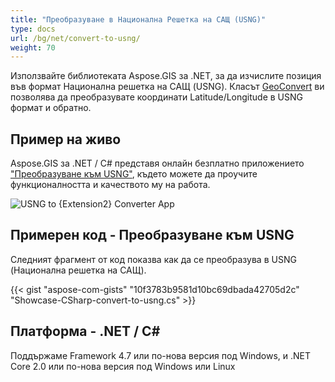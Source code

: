 ```yaml
---
title: "Преобразуване в Национална Решетка на САЩ (USNG)"
type: docs
url: /bg/net/convert-to-usng/
weight: 70
---
```


Използвайте библиотеката Aspose.GIS за .NET, за да изчислите позиция във формат Национална решетка на САЩ (USNG). Класът [GeoConvert](https://reference.aspose.com/gis/net/aspose.gis/geoconvert) ви позволява да преобразувате координати Latitude/Longitude в USNG формат и обратно.

## **Пример на живо**

Aspose.GIS за .NET / C# представя онлайн безплатно приложението ["Преобразуване към USNG"](https://products.aspose.app/gis/coordinates/convert-to-usng), където можете да проучите функционалността и качеството му на работа.

![USNG to {Extension2} Converter App](coordinates.png)

## **Примерен код - Преобразуване към USNG**

Следният фрагмент от код показва как да се преобразува в USNG (Национална решетка на САЩ).

{{< gist "aspose-com-gists" "10f3783b9581d10bc69dbada42705d2c" "Showcase-CSharp-convert-to-usng.cs" >}}

## **Платформа - .NET / C#**

Поддържаме Framework 4.7 или по-нова версия под Windows, и .NET Core 2.0 или по-нова версия под Windows или Linux
